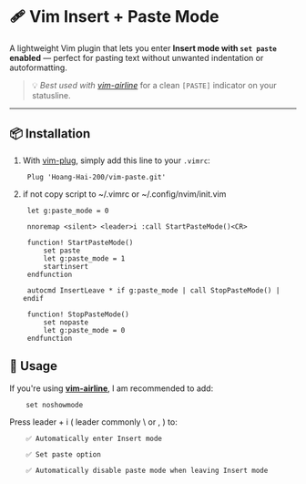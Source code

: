 
# 🩹 Vim Insert + Paste Mode

A lightweight Vim plugin that lets you enter **Insert mode with `set paste` enabled** — perfect for pasting text without unwanted indentation or autoformatting.

> 💡 *Best used with [vim-airline](https://github.com/vim-airline/vim-airline)* for a clean `[PASTE]` indicator on your statusline.

---

## 📦 Installation

1. With [vim-plug](https://github.com/junegunn/vim-plug), simply add this line to your `.vimrc`:

        Plug 'Hoang-Hai-200/vim-paste.git'


2. if not copy script to ~/.vimrc or ~/.config/nvim/init.vim

        let g:paste_mode = 0
        
        nnoremap <silent> <leader>i :call StartPasteMode()<CR>
        
        function! StartPasteMode()
            set paste
            let g:paste_mode = 1
            startinsert
        endfunction
        
        autocmd InsertLeave * if g:paste_mode | call StopPasteMode() | endif
        
        function! StopPasteMode()
            set nopaste
            let g:paste_mode = 0
        endfunction

## 🚀 Usage

If you're using **[vim-airline](https://github.com/vim-airline/vim-airline)**, I am recommended to add:

        set noshowmode

Press leader + i ( leader commonly \ or , ) to:
        
        ✅ Automatically enter Insert mode
        
        ✅ Set paste option
        
        ✅ Automatically disable paste mode when leaving Insert mode
